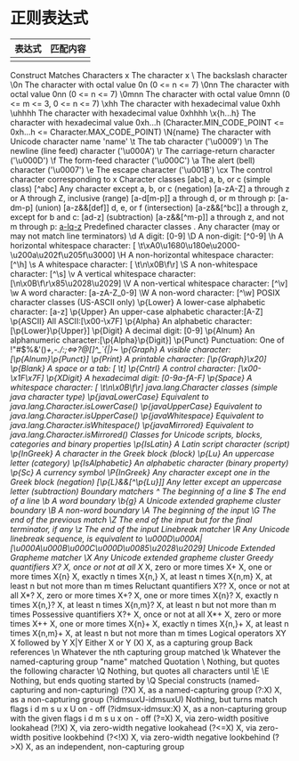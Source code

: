 # 正则表达式

|表达式|匹配内容|
|---|---|
|||
Construct	Matches
Characters
x	The character x
\\	The backslash character
\0n	The character with octal value 0n (0 <= n <= 7)
\0nn	The character with octal value 0nn (0 <= n <= 7)
\0mnn	The character with octal value 0mnn (0 <= m <= 3, 0 <= n <= 7)
\xhh	The character with hexadecimal value 0xhh
\uhhhh	The character with hexadecimal value 0xhhhh
\x{h...h}	The character with hexadecimal value 0xh...h (Character.MIN_CODE_POINT  <= 0xh...h <=  Character.MAX_CODE_POINT)
\N{name}	The character with Unicode character name 'name'
\t	The tab character ('\u0009')
\n	The newline (line feed) character ('\u000A')
\r	The carriage-return character ('\u000D')
\f	The form-feed character ('\u000C')
\a	The alert (bell) character ('\u0007')
\e	The escape character ('\u001B')
\cx	The control character corresponding to x
Character classes
[abc]	a, b, or c (simple class)
[^abc]	Any character except a, b, or c (negation)
[a-zA-Z]	a through z or A through Z, inclusive (range)
[a-d[m-p]]	a through d, or m through p: [a-dm-p] (union)
[a-z&&[def]]	d, e, or f (intersection)
[a-z&&[^bc]]	a through z, except for b and c: [ad-z] (subtraction)
[a-z&&[^m-p]]	a through z, and not m through p: [a-lq-z](subtraction)
Predefined character classes
.	Any character (may or may not match line terminators)
\d	A digit: [0-9]
\D	A non-digit: [^0-9]
\h	A horizontal whitespace character: [ \t\xA0\u1680\u180e\u2000-\u200a\u202f\u205f\u3000]
\H	A non-horizontal whitespace character: [^\h]
\s	A whitespace character: [ \t\n\x0B\f\r]
\S	A non-whitespace character: [^\s]
\v	A vertical whitespace character: [\n\x0B\f\r\x85\u2028\u2029]
\V	A non-vertical whitespace character: [^\v]
\w	A word character: [a-zA-Z_0-9]
\W	A non-word character: [^\w]
POSIX character classes (US-ASCII only)
\p{Lower}	A lower-case alphabetic character: [a-z]
\p{Upper}	An upper-case alphabetic character:[A-Z]
\p{ASCII}	All ASCII:[\x00-\x7F]
\p{Alpha}	An alphabetic character:[\p{Lower}\p{Upper}]
\p{Digit}	A decimal digit: [0-9]
\p{Alnum}	An alphanumeric character:[\p{Alpha}\p{Digit}]
\p{Punct}	Punctuation: One of !"#$%&'()*+,-./:;<=>?@[\]^_`{|}~
\p{Graph}	A visible character: [\p{Alnum}\p{Punct}]
\p{Print}	A printable character: [\p{Graph}\x20]
\p{Blank}	A space or a tab: [ \t]
\p{Cntrl}	A control character: [\x00-\x1F\x7F]
\p{XDigit}	A hexadecimal digit: [0-9a-fA-F]
\p{Space}	A whitespace character: [ \t\n\x0B\f\r]
java.lang.Character classes (simple java character type)
\p{javaLowerCase}	Equivalent to java.lang.Character.isLowerCase()
\p{javaUpperCase}	Equivalent to java.lang.Character.isUpperCase()
\p{javaWhitespace}	Equivalent to java.lang.Character.isWhitespace()
\p{javaMirrored}	Equivalent to java.lang.Character.isMirrored()
Classes for Unicode scripts, blocks, categories and binary properties
\p{IsLatin}	A Latin script character (script)
\p{InGreek}	A character in the Greek block (block)
\p{Lu}	An uppercase letter (category)
\p{IsAlphabetic}	An alphabetic character (binary property)
\p{Sc}	A currency symbol
\P{InGreek}	Any character except one in the Greek block (negation)
[\p{L}&&[^\p{Lu}]]	Any letter except an uppercase letter (subtraction)
Boundary matchers
^	The beginning of a line
$	The end of a line
\b	A word boundary
\b{g}	A Unicode extended grapheme cluster boundary
\B	A non-word boundary
\A	The beginning of the input
\G	The end of the previous match
\Z	The end of the input but for the final terminator, if any
\z	The end of the input
Linebreak matcher
\R	Any Unicode linebreak sequence, is equivalent to \u000D\u000A|[\u000A\u000B\u000C\u000D\u0085\u2028\u2029]
Unicode Extended Grapheme matcher
\X	Any Unicode extended grapheme cluster
Greedy quantifiers
X?	X, once or not at all
X*	X, zero or more times
X+	X, one or more times
X{n}	X, exactly n times
X{n,}	X, at least n times
X{n,m}	X, at least n but not more than m times
Reluctant quantifiers
X??	X, once or not at all
X*?	X, zero or more times
X+?	X, one or more times
X{n}?	X, exactly n times
X{n,}?	X, at least n times
X{n,m}?	X, at least n but not more than m times
Possessive quantifiers
X?+	X, once or not at all
X*+	X, zero or more times
X++	X, one or more times
X{n}+	X, exactly n times
X{n,}+	X, at least n times
X{n,m}+	X, at least n but not more than m times
Logical operators
XY	X followed by Y
X|Y	Either X or Y
(X)	X, as a capturing group
Back references
\n	Whatever the nth capturing group matched
\k<name>	Whatever the named-capturing group "name" matched
Quotation
\	Nothing, but quotes the following character
\Q	Nothing, but quotes all characters until \E
\E	Nothing, but ends quoting started by \Q
Special constructs (named-capturing and non-capturing)
(?<name>X)	X, as a named-capturing group
(?:X)	X, as a non-capturing group
(?idmsuxU-idmsuxU) 	Nothing, but turns match flags i d m s u x U on - off
(?idmsux-idmsux:X)  	X, as a non-capturing group with the given flags i d m s u x on - off
(?=X)	X, via zero-width positive lookahead
(?!X)	X, via zero-width negative lookahead
(?<=X)	X, via zero-width positive lookbehind
(?<!X)	X, via zero-width negative lookbehind
(?>X)	X, as an independent, non-capturing group